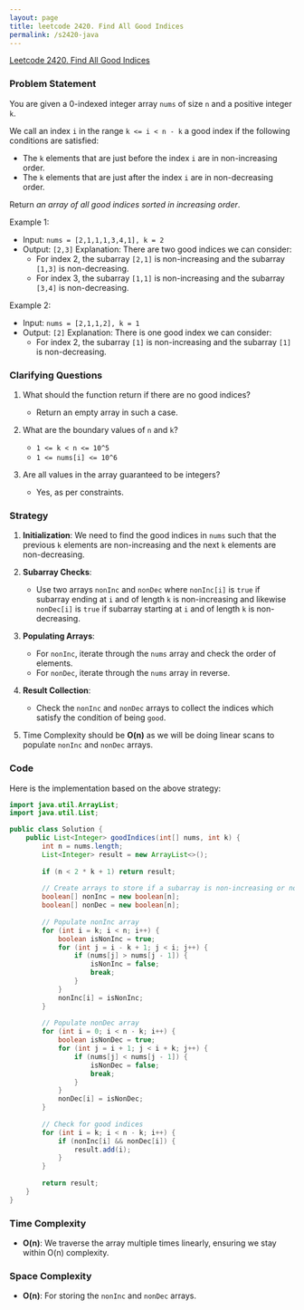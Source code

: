 ```yaml
---
layout: page
title: leetcode 2420. Find All Good Indices
permalink: /s2420-java
---
```

[Leetcode 2420. Find All Good Indices](https://algoadvance.github.io/algoadvance/l2420)
### Problem Statement
You are given a 0-indexed integer array `nums` of size `n` and a positive integer `k`.

We call an index `i` in the range `k <= i < n - k` a good index if the following conditions are satisfied:

- The `k` elements that are just before the index `i` are in non-increasing order.
- The `k` elements that are just after the index `i` are in non-decreasing order.

Return *an array of all good indices sorted in increasing order*.

Example 1:
- Input: `nums = [2,1,1,1,3,4,1], k = 2`
- Output: `[2,3]`
Explanation: There are two good indices we can consider:
  - For index 2, the subarray `[2,1]` is non-increasing and the subarray `[1,3]` is non-decreasing.
  - For index 3, the subarray `[1,1]` is non-increasing and the subarray `[3,4]` is non-decreasing.

Example 2:
- Input: `nums = [2,1,1,2], k = 1`
- Output: `[2]`
Explanation: There is one good index we can consider:
  - For index 2, the subarray `[1]` is non-increasing and the subarray `[1]` is non-decreasing.

### Clarifying Questions
1. What should the function return if there are no good indices?
   - Return an empty array in such a case.

2. What are the boundary values of `n` and `k`?
   - `1 <= k < n <= 10^5`
   - `1 <= nums[i] <= 10^6`

3. Are all values in the array guaranteed to be integers?
   - Yes, as per constraints.

### Strategy
1. **Initialization**: We need to find the good indices in `nums` such that the previous `k` elements are non-increasing and the next `k` elements are non-decreasing.

2. **Subarray Checks**:
   - Use two arrays `nonInc` and `nonDec` where `nonInc[i]` is `true` if subarray ending at `i` and of length `k` is non-increasing and likewise `nonDec[i]` is `true` if subarray starting at `i` and of length `k` is non-decreasing.

3. **Populating Arrays**:
   - For `nonInc`, iterate through the `nums` array and check the order of elements.
   - For `nonDec`, iterate through the `nums` array in reverse.

4. **Result Collection**: 
   - Check the `nonInc` and `nonDec` arrays to collect the indices which satisfy the condition of being `good`.

5. Time Complexity should be **O(n)** as we will be doing linear scans to populate `nonInc` and `nonDec` arrays.

### Code
Here is the implementation based on the above strategy:

```java
import java.util.ArrayList;
import java.util.List;

public class Solution {
    public List<Integer> goodIndices(int[] nums, int k) {
        int n = nums.length;
        List<Integer> result = new ArrayList<>();
        
        if (n < 2 * k + 1) return result;
        
        // Create arrays to store if a subarray is non-increasing or non-decreasing
        boolean[] nonInc = new boolean[n];
        boolean[] nonDec = new boolean[n];
        
        // Populate nonInc array
        for (int i = k; i < n; i++) {
            boolean isNonInc = true;
            for (int j = i - k + 1; j < i; j++) {
                if (nums[j] > nums[j - 1]) {
                    isNonInc = false;
                    break;
                }
            }
            nonInc[i] = isNonInc;
        }
        
        // Populate nonDec array
        for (int i = 0; i < n - k; i++) {
            boolean isNonDec = true;
            for (int j = i + 1; j < i + k; j++) {
                if (nums[j] < nums[j - 1]) {
                    isNonDec = false;
                    break;
                }
            }
            nonDec[i] = isNonDec;
        }
        
        // Check for good indices
        for (int i = k; i < n - k; i++) {
            if (nonInc[i] && nonDec[i]) {
                result.add(i);
            }
        }
        
        return result;
    }
}
```

### Time Complexity
- **O(n)**: We traverse the array multiple times linearly, ensuring we stay within O(n) complexity.

### Space Complexity
- **O(n)**: For storing the `nonInc` and `nonDec` arrays.